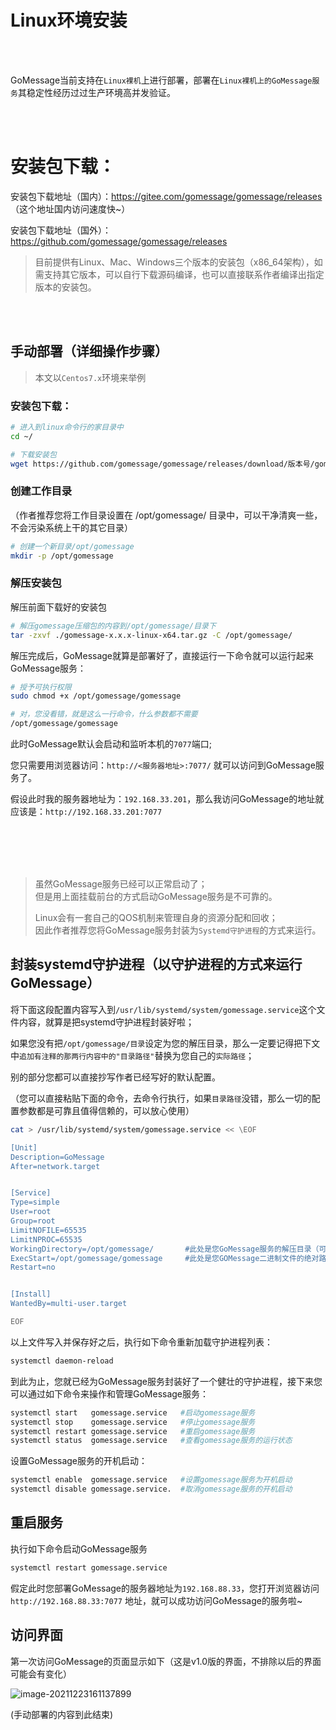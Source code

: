 # Linux环境安装

<br><br>

GoMessage当前支持在`Linux裸机`上进行部署，部署在`Linux裸机上的GoMessage服务`其稳定性经历过过生产环境高并发验证。

<br><br>

# 安装包下载：

安装包下载地址（国内）：https://gitee.com/gomessage/gomessage/releases （这个地址国内访问速度快~）

安装包下载地址（国外）：https://github.com/gomessage/gomessage/releases

> 目前提供有Linux、Mac、Windows三个版本的安装包（x86_64架构），如需支持其它版本，可以自行下载源码编译，也可以直接联系作者编译出指定版本的安装包。


<br><br>

## 手动部署（详细操作步骤）

> 本文以`Centos7.x`环境来举例     


### 安装包下载：

```bash
# 进入到linux命令行的家目录中
cd ~/

# 下载安装包
wget https://github.com/gomessage/gomessage/releases/download/版本号/gomessage-版本号-linux-x64.tar.gz
```

### 创建工作目录

（作者推荐您将工作目录设置在 /opt/gomessage/ 目录中，可以干净清爽一些，不会污染系统上干的其它目录）

```bash
# 创建一个新目录/opt/gomessage
mkdir -p /opt/gomessage
```

### 解压安装包

解压前面下载好的安装包

```bash
# 解压gomessage压缩包的内容到/opt/gomessage/目录下
tar -zxvf ./gomessage-x.x.x-linux-x64.tar.gz -C /opt/gomessage/
```

解压完成后，GoMessage就算是部署好了，直接运行一下命令就可以运行起来GoMessage服务：

```bash
# 授予可执行权限
sudo chmod +x /opt/gomessage/gomessage

# 对，您没看错，就是这么一行命令，什么参数都不需要
/opt/gomessage/gomessage
```

此时GoMessage默认会启动和监听本机的`7077`端口;

您只需要用浏览器访问：`http://<服务器地址>:7077/` 就可以访问到GoMessage服务了。

假设此时我的服务器地址为：`192.168.33.201`，那么我访问GoMessage的地址就应该是：`http://192.168.33.201:7077`


<br><br><br><br>


> 虽然GoMessage服务已经可以正常启动了；     
> 但是用上面挂载前台的方式启动GoMessage服务是不可靠的。
> 
> Linux会有一套自己的QOS机制来管理自身的资源分配和回收；     
> 因此作者推荐您将GoMessage服务封装为`Systemd守护进程`的方式来运行。

## 封装systemd守护进程（以守护进程的方式来运行GoMessage）

将下面这段配置内容写入到`/usr/lib/systemd/system/gomessage.service`这个文件内容，就算是把systemd守护进程封装好啦；

如果您没有把`/opt/gomessage/目录`设定为您的解压目录，那么一定要记得把下文中`追加有注释的那两行内容中的"目录路径"`替换为您自己的`实际路径`；

别的部分您都可以直接抄写作者已经写好的默认配置。

（您可以直接粘贴下面的命令，去命令行执行，如果`目录路径`没错，那么一切的配置参数都是可靠且值得信赖的，可以放心使用）

```bash
cat > /usr/lib/systemd/system/gomessage.service << \EOF

[Unit]
Description=GoMessage
After=network.target


[Service]
Type=simple
User=root
Group=root
LimitNOFILE=65535
LimitNPROC=65535
WorkingDirectory=/opt/gomessage/       #此处是您GoMessage服务的解压目录（可以替换成您自己的实际目录位置）
ExecStart=/opt/gomessage/gomessage     #此处是您GOMessage二进制文件的绝对路径（可以替换成您自己的实际文件位置）
Restart=no


[Install]
WantedBy=multi-user.target

EOF
```

以上文件写入并保存好之后，执行如下命令重新加载守护进程列表：

```bash
systemctl daemon-reload
```

到此为止，您就已经为GoMessage服务封装好了一个健壮的守护进程，接下来您可以通过如下命令来操作和管理GoMessage服务：

```bash
systemctl start   gomessage.service   #启动gomessage服务
systemctl stop    gomessage.service   #停止gomessage服务
systemctl restart gomessage.service   #重启gomessage服务
systemctl status  gomessage.service   #查看gomessage服务的运行状态
```

设置GoMessage服务的开机启动：

```bash
systemctl enable  gomessage.service   #设置gomessage服务为开机启动
systemctl disable gomessage.service.  #取消gomessage服务的开机启动
```

## 重启服务

执行如下命令启动GoMessage服务

```bash
systemctl restart gomessage.service
```

假定此时您部署GoMessage的服务器地址为`192.168.88.33`，您打开浏览器访问`http://192.168.88.33:7077`
地址，就可以成功访问GoMessage的服务啦~


## 访问界面

第一次访问GoMessage的页面显示如下（这是v1.0版的界面，不排除以后的界面可能会有变化）

![image-20211223161137899](https://img.taycc.com/picgo/image-20211223161137899.png)

(手动部署的内容到此结束)

<br><br><br><br>
